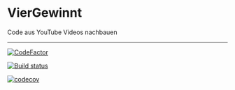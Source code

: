 # VierGewinnt
Code aus YouTube Videos nachbauen

---
[![CodeFactor](https://www.codefactor.io/repository/github/hummel83/viergewinnt/badge/master)](https://www.codefactor.io/repository/github/hummel83/viergewinnt/overview/master)

[![Build status](https://ci.appveyor.com/api/projects/status/2mg9ip2e329e789l?svg=true)](https://ci.appveyor.com/project/Hummel83/viergewinnt)

[![codecov](https://codecov.io/gh/Hummel83/VierGewinnt/branch/master/graph/badge.svg)](https://codecov.io/gh/Hummel83/VierGewinnt)



